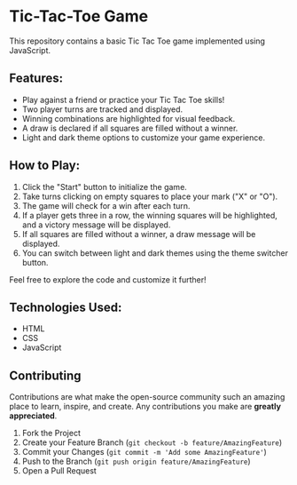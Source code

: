 # Tic-Tac-Toe Game

This repository contains a basic Tic Tac Toe game implemented using JavaScript.

## Features:

- Play against a friend or practice your Tic Tac Toe skills!
- Two player turns are tracked and displayed.
- Winning combinations are highlighted for visual feedback.
- A draw is declared if all squares are filled without a winner.
- Light and dark theme options to customize your game experience.

## How to Play:

1. Click the "Start" button to initialize the game.
2. Take turns clicking on empty squares to place your mark ("X" or "O").
3. The game will check for a win after each turn.
4. If a player gets three in a row, the winning squares will be highlighted, and a victory message will be displayed.
5. If all squares are filled without a winner, a draw message will be displayed.
6. You can switch between light and dark themes using the theme switcher button.

Feel free to explore the code and customize it further!

## Technologies Used:

- HTML
- CSS
- JavaScript

## Contributing

Contributions are what make the open-source community such an amazing place to learn, inspire, and create. Any contributions you make are **greatly appreciated**.

1. Fork the Project
2. Create your Feature Branch (`git checkout -b feature/AmazingFeature`)
3. Commit your Changes (`git commit -m 'Add some AmazingFeature'`)
4. Push to the Branch (`git push origin feature/AmazingFeature`)
5. Open a Pull Request